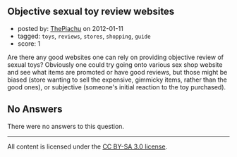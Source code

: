 ## Objective sexual toy review websites

- posted by: [ThePiachu](https://stackexchange.com/users/-1/60-thepiachu) on 2012-01-11
- tagged: `toys`, `reviews`, `stores`, `shopping`, `guide`
- score: 1

Are there any good websites one can rely on providing objective review of sexual toys? Obviously one could try going onto various sex shop website and see what items are promoted or have good reviews, but those might be biased (store wanting to sell the expensive, gimmicky items, rather than the good ones), or subjective (someone's initial reaction to the toy purchased).

## No Answers

There were no answers to this question.


---

All content is licensed under the [CC BY-SA 3.0 license](https://creativecommons.org/licenses/by-sa/3.0/).
